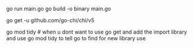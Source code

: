 go run main.go
go build -o binary main.go

go get -u github.com/go-chi/chi/v5

go mod tidy # when u dont want to use go get and add the import library and use go mod tidy to tell go to find for new library use